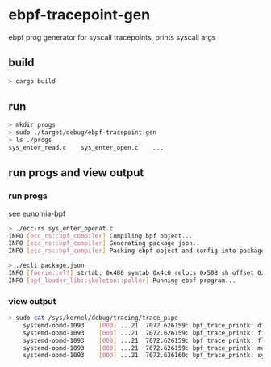 # ebpf-tracepoint-gen
ebpf prog generator for syscall tracepoints, prints syscall args

## build

```bash
> cargo build
```

## run

```bash
> mkdir progs
> sudo ./target/debug/ebpf-tracepoint-gen
> ls ./progs
sys_enter_read.c    sys_enter_open.c    ...
```

## run progs and view output

### run progs

see [eunomia-bpf](https://github.com/eunomia-bpf/eunomia-bpf/)

```bash
> ./ecc-rs sys_enter_openat.c
INFO [ecc_rs::bpf_compiler] Compiling bpf object...
INFO [ecc_rs::bpf_compiler] Generating package json..
INFO [ecc_rs::bpf_compiler] Packing ebpf object and config into package.json...

> ./ecli package.json
INFO [faerie::elf] strtab: 0x486 symtab 0x4c0 relocs 0x508 sh_offset 0x508
INFO [bpf_loader_lib::skeleton::poller] Running ebpf program...
```

### view output

```bash
> sudo cat /sys/kernel/debug/tracing/trace_pipe
    systemd-oomd-1093    [000] ...21  7072.626159: bpf_trace_printk: dfd => 00000000ffffff9c
    systemd-oomd-1093    [000] ...21  7072.626159: bpf_trace_printk: filename => 000055b30855bbf0
    systemd-oomd-1093    [000] ...21  7072.626159: bpf_trace_printk: flags => 0000000000080000
    systemd-oomd-1093    [000] ...21  7072.626159: bpf_trace_printk: mode => 0000000000000000
    systemd-oomd-1093    [000] ...21  7072.626160: bpf_trace_printk: sys_enter_openat

```

